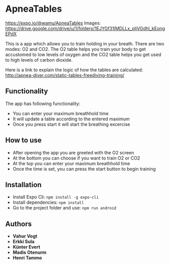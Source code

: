 # ApneaTables

https://expo.io/@wamu/ApneaTables
Images: https://drive.google.com/drive/u/1/folders/1EJYGf31lMDLLx_pljVGdhl_kEongEPdX

This is a app which allows you to train holding in your breath. There are two modes: O2 and CO2. The O2 table helps you train your body to get accustomed to low levels of oxygen and the CO2 table helps you get used to high levels of carbon dioxide.

Here is a link to explain the logic of how the tables are calculated: http://apnea-diver.com/static-tables-freediving-training/

## Functionality

The app has following functionality:
* You can enter your maximum breathhold time
* It will update a table according to the entered maximum
* Once you press start it will start the breathing excercise

## How to use

* After opening the app you are greeted with the O2 screen
* At the bottom you can choose if you want to train O2 or CO2
* At the top you can enter your maximum breathhold time
* Once the time is set, you can press the start button to begin training

## Installation

* Install Expo Cli: `npm install -g expo-cli`
* Install dependencies: `npm install`
* Go to the project folder and use: `npm run android`

## Authors

* **Vahur Vogt**
* **Erkki Sula**
* **Künter Evert**
* **Madis Otenurm**
* **Henri Tammo**
